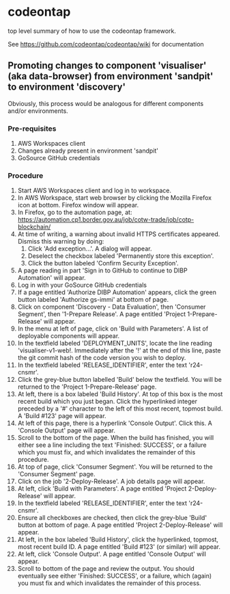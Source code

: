 # codeontap
top level summary of how to use the codeontap framework.

See https://github.com/codeontap/codeontap/wiki for documentation

## Promoting changes to component 'visualiser' (aka data-browser) from environment 'sandpit' to environment 'discovery'

Obviously, this process would be analogous for different components and/or environments.

### Pre-requisites
1. AWS Workspaces client
1. Changes already present in environment 'sandpit'
1. GoSource GitHub credentials

### Procedure

1. Start AWS Workspaces client and log in to workspace.
1. In AWS Workspace, start web browser by clicking the Mozilla Firefox icon at bottom. Firefox window will appear.
1. In Firefox, go to the automation page, at: https://automation.cp1.border.gov.au/job/cotw-trade/job/cotp-blockchain/
1. At time of writing, a warning about invalid HTTPS certificates appeared. Dismiss this warning by doing:
   1. Click 'Add exception...'. A dialog will appear.
   1. Deselect the checkbox labeled 'Permanently store this exception'.
   1. Click the button labeled 'Confirm Security Exception'.
1. A page reading in part 'Sign in to GitHub to continue to DIBP Automation' will appear.
1. Log in with your GoSource GitHub credentials
1. If a page entitled 'Authorize DIBP Automation' appears, click the green button labeled 'Authorize gs-immi' at bottom of page.
1. Click on component 'Discovery - Data Evaluation', then 'Consumer Segment', then '1-Prepare Release'. A page entitled 'Project 1-Prepare-Release' will appear.
1. In the menu at left of page, click on 'Build with Parameters'. A list of deployable components will appear.
1. In the textfield labeled 'DEPLOYMENT_UNITS', locate the line reading 'visualiser-v1-web!. Immediately after the '!' at the end of this line, paste the git commit hash of the code version you wish to deploy.
1. In the textfield labeled 'RELEASE_IDENTIFIER', enter the text 'r24-cnsmr'.
1. Click the grey-blue button labelled 'Build' below the textfield. You will be returned to the 'Project 1-Prepare-Release' page.
1. At left, there is a box labeled 'Build History'. At top of this box is the most recent build which you just began. Click the hyperlinked integer preceded by a '#' character to the left of this most recent, topmost build. A 'Build #123' page will appear.
1. At left of this page, there is a hyperlink 'Console Output'. Click this. A 'Console Output' page will appear.
1. Scroll to the bottom of the page. When the build has finished, you will either see a line including the text 'Finished: SUCCESS', or a failure which you must fix, and which invalidates the remainder of this procedure.
1. At top of page, click 'Consumer Segment'. You will be returned to the 'Consumer Segment' page.
1. Click on the job '2-Deploy-Release'. A job details page will appear.
1. At left, click 'Build with Parameters'. A page entitled 'Project 2-Deploy-Release' will appear.
1. In the textfield labeled 'RELEASE_IDENTIFIER', enter the text 'r24-cnsmr'.
1. Ensure all checkboxes are checked, then click the grey-blue 'Build' button at bottom of page. A page entitled 'Project 2-Deploy-Release' will appear.
1. At left, in the box labeled 'Build History', click the hyperlinked, topmost, most recent build ID. A page entitled 'Build #123' (or similar) will appear.
1. At left, click 'Console Output'. A page entitled 'Console Output' will appear.
1. Scroll to bottom of the page and review the output. You should eventually see either 'Finished: SUCCESS', or a failure, which (again) you must fix and which invalidates the remainder of this process.
